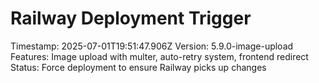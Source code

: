 # Railway Deployment Trigger
Timestamp: 2025-07-01T19:51:47.906Z
Version: 5.9.0-image-upload
Features: Image upload with multer, auto-retry system, frontend redirect
Status: Force deployment to ensure Railway picks up changes
